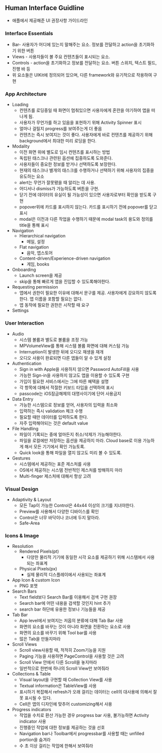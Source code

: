 ## Human Interface Guidline

- 애플에서 제공해준 UI 권장사항 가이드라인



### Interface Essentials

- Bar- 사용자가 어디에 있는지 말해주는 요소. 정보를 전달하고 action을 초기화하기 위한 버튼
- Views - 사용자들이 볼 주요 컨텐츠들이 표시되는 요소.
- Controls - action을 초기화하고 정보를 전달하는 요소. 버튼 스위치, 텍스트 필드, 진행 바 등
- 위 요소들은 UIKit에 정의되어 있으며, 다른 framework와 유기적으로 작용하여 구현



### App Architecture

- Loading
  - 컨텐츠를 로딩중일 때 화면이 멈춰있으면 사용자에게 혼란을 야기하여 앱을 떠나게 됨.
  - 사용자가 무언가를 하고 있음을 표현하기 위해 Activity Spinner 표시
  - 얼마나 걸릴지 progress를 보여주는게 더 좋음
  - 컨텐츠는 즉시 보여지는 것이 좋다. 사용자에게 바로 컨텐츠를 제공하기 위해 background에서 최대한 미리 로딩을 한다.
- Modality
  - 이전 화면 위에 별도로 임시 컨텐츠를 표시하는 방법
  - 독립된 태스크나 관련된 옵션에 집중하도록 도와준다.
  - 사용자들이 중요한 정보를 받거나 선택하도록 보장한다.
  - 현재의 태스크나 별개의 태스크를 수행하거나 선택하기 위해 사용자의 집중을 유도하는 요소
  - alert는 무언가 잘못됐을 때 알리는 데 사용. 
  - 어디서나 dismiss가 가능하도록 버튼을 구현. 
  - 닫기 전에 데이터의 유실이 될 가능성이 있으면 사용자로부터 확인을 받도록 구현
  - popover위에 카드를 표시하지 않는다. 카드를 표시하기 전에 popover를 닫고 표시
  - modal은 이전과 다른 작업을 수행하기 때문에 modal task의 용도와 정의를 title을 통해 표시
- Navigation
  - Hierarchical navigation
    - 메일, 설정
  - Flat navigation
    - 음악, 앱스토어
  - Content-driven/Experience-driven navigation
    - 게임, books
- Onboarding
  - Launch screen을 제공
  - skip을 통해 빠르게 앱을 진입할 수 있도록해야한다.
- Requesting permission
  - 앱에서 권한이 필요한 이유에 대해서 문구를 제공. 사용자에게 강요하지 않도록 한다. 앱 이름을 포함할 필요는 없다.
  - 앱 동작에 필요한 권한은 시작할 때 요구
- Settings



### User Interaction

- Audio
  - 시스템 볼륨과 별도로 볼륨을 조정 가능
  - MPVolumeView를 통해 시스템 볼륨 화면에 대해 커스텀 가능
  - Interruption이 발생한 뒤에 오디오 재생을 재개
  - 오디오 사용이 완료되면 다른 앱들이 알 수 있게 설정
- Authentication
  - Sign in with Apple을 사용하지 않으면 Password AutoFill을 사용
  - 가능한 Sign-in을 사용하지 않고도 앱을 이용할 수 있도록 구현
  - 가입이 필요한 서비스에서는 그에 따른 혜택을 설명
  - 각 항목에 대해서 적절한 키보드 타입을 선택하여 표시
  - passcode는 iOS잠금해제의 대명사이기에 단어 사용금지
- Data Entry
  - 가능한 시스템으로 정보를 얻어, 사용자의 입력을 최소화
  - 입력하는 즉시 validation 체크 수행
  - 필요할 때만 데이터를 입력하도록 한다.
  - 자주 입력해야되는 것은 default value
- File Handling
  - 파일이 기록되는 중에 얼마든지 취소/삭제가 가능해야한다.
  - 파일을 로컬에만 저장하는 옵션을 제공하지 마라. Cloud base로 이용 가능하게 해서 모든 기기에서 확인 가능토록.
  - Quick look을 통해 파일을 열지 않고도 미리 볼 수 있도록.
- Gestures
  - 시스템에서 제공하는 표준 제스처를 사용
  - OS에서 제공하는 시스템 전반적인 제스처를 방해하지 마라
  - Multi-finger 제스처에 대해서 항상 고려



### Visual Design

- Adaptivity & Layout
  - 모든 Tap이 가능한 Control은 44x44 이상의 크기를 지녀야한다.
  - Preview를 사용해서 다양한 디바이스를 확인
  - Control은 너무 바닥이나 코너에 두지 말아라.
  - Safe-Area 



### Icons & Image

- Resolution
  - Rendered Pixels(pt)
    - 다양한 물리적 기기에 동일한 시각 요소를 제공하기 위해 시스템에서 사용되는 좌표계
  - Physical Pixels(px)
    - 실제 물리적 디스플레이에서 사용되는 좌표계
- App Icon & custom Icon
  - PNG 포맷
- Search Bars
  - Text field보다 Search Bar를 이용해서 검색 구현 권장
  - Search bar에 어떤 내용을 검색할 것인지 hint 추가
  - search bar 하단에 유용한 정보나 기능들을 제공
- Tab Bar
  - App level에서 보여지는 저옵의 분류에 대해 Tab Bar 사용
  - 화면의 요소를 바꾸는 것이 아니라 화면을 전환하는 요소로 사용
  - 화면의 요소를 바꾸기 위해 Tool bar를 사용
  - 많은 Tab을 만들지마라
- Scroll Views
  - Scroll view사용할 때, 적적히 Zoom기능을 지원
  - Paging 기능을 사용하면 PageControl을 사용할 것은 고려
  - Scroll View 안에서 다른 Scroll을 놓지마라
  - 일반적으로 한번에 하나의 Scroll View만 보여줘라
- Collections & Table
  - Visual layout을 구현할 때 Collection View를 사용
  - Textual information은 TableView를 사용
  - 표시하기 복잡해서 refresh가 오래 걸리는 데이터는 cell의 대사용에 의해서 잘못 표시될 수 있다.
  - Cell은 앱의 디자인에 맞추어 customizing해서 사용
- Progress indicators 
  - 작업을 수치로 환산 가능한 경우 progress bar 사용, 불가능하면 Activity indicator 사용
  - 진행중인 작업에 대한 정보를 제공하는 것을 선호
  - Navigation bar나  Toolbar에서 progressbar를 사용할 때는 unfilled portion을 숨겨라
  - 수 초 이상 걸리는 작업에 한해서 보여줘라